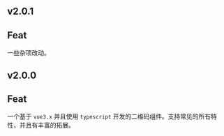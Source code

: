 ## v2.0.1

## Feat

一些杂项改动。

## v2.0.0

## Feat

一个基于 `vue3.x` 并且使用 `typescript` 开发的二维码组件。支持常见的所有特性，并且有丰富的拓展。
